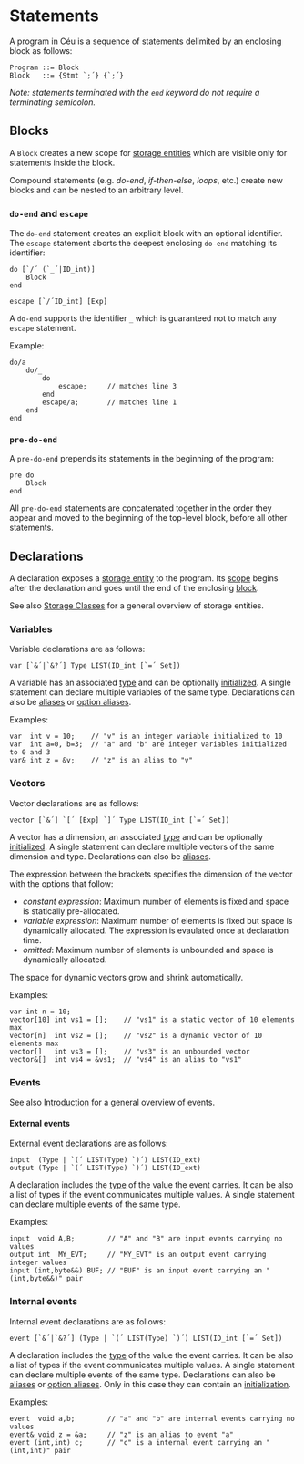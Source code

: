 Statements
==========

A program in Céu is a sequence of statements delimited by an enclosing block as
follows:

```ceu
Program ::= Block
Block   ::= {Stmt `;´} {`;´}
```

*Note: statements terminated with the `end` keyword do not require a
terminating semicolon.*

Blocks
------

A `Block` creates a new scope for [storage entities](#TODO) which are visible
only for statements inside the block.

Compound statements (e.g. *do-end*, *if-then-else*, *loops*, etc.) create new
blocks and can be nested to an arbitrary level.

### `do-end` and `escape`

The `do-end` statement creates an explicit block with an optional identifier.
The `escape` statement aborts the deepest enclosing `do-end` matching its
identifier:

```ceu
do [`/´ (`_´|ID_int)]
    Block
end

escape [`/´ID_int] [Exp]
```

A `do-end` supports the identifier `_` which is guaranteed not to match any
`escape` statement.

Example:

```ceu
do/a
    do/_
        do
            escape;     // matches line 3
        end
        escape/a;       // matches line 1
    end
end
```

### `pre-do-end`

A `pre-do-end` prepends its statements in the beginning of the program:

```ceu
pre do
    Block
end
```

All `pre-do-end` statements are concatenated together in the order they appear
and moved to the beginning of the top-level block, before all other statements.

Declarations
------------

A declaration exposes a [storage entity](#TODO) to the program.
Its [scope](#TODO) begins after the declaration and goes until the end of the
enclosing [block](#TODO).

See also [Storage Classes](#TODO) for a general overview of storage entities.

### Variables

Variable declarations are as follows:

```ceu
var [`&´|`&?´] Type LIST(ID_int [`=´ Set])
```

A variable has an associated [type](#TODO) and can be optionally
[initialized](#TODO).
A single statement can declare multiple variables of the same type.
Declarations can also be [aliases](#TODO) or [option aliases](#TODO).

Examples:

```ceu
var  int v = 10;    // "v" is an integer variable initialized to 10
var  int a=0, b=3;  // "a" and "b" are integer variables initialized to 0 and 3
var& int z = &v;    // "z" is an alias to "v"
```

### Vectors

Vector declarations are as follows:

```ceu
vector [`&´] `[´ [Exp] `]´ Type LIST(ID_int [`=´ Set])
```

A vector has a dimension, an associated [type](#TODO) and can be optionally
[initialized](#TODO).
A single statement can declare multiple vectors of the same dimension and type.
Declarations can also be [aliases](#TODO).

The expression between the brackets specifies the dimension of the vector with
the options that follow:

- *constant expression*: Maximum number of elements is fixed and space is
                         statically pre-allocated.
- *variable expression*: Maximum number of elements is fixed but space is
                         dynamically allocated.
                         The expression is evaulated once at declaration time.
- *omitted*: Maximum number of elements is unbounded and space is dynamically
             allocated.

The space for dynamic vectors grow and shrink automatically.

Examples:

```ceu
var int n = 10;
vector[10] int vs1 = [];    // "vs1" is a static vector of 10 elements max
vector[n]  int vs2 = [];    // "vs2" is a dynamic vector of 10 elements max
vector[]   int vs3 = [];    // "vs3" is an unbounded vector
vector&[]  int vs4 = &vs1;  // "vs4" is an alias to "vs1"
```

### Events

See also [Introduction](#TODO) for a general overview of events.

#### External events

External event declarations are as follows:

```ceu
input  (Type | `(´ LIST(Type) `)´) LIST(ID_ext)
output (Type | `(´ LIST(Type) `)´) LIST(ID_ext)
```

A declaration includes the [type](#TODO) of the value the event carries.
It can be also a list of types if the event communicates multiple values.
A single statement can declare multiple events of the same type.

Examples:

```ceu
input  void A,B;        // "A" and "B" are input events carrying no values
output int  MY_EVT;     // "MY_EVT" is an output event carrying integer values
input (int,byte&&) BUF; // "BUF" is an input event carrying an "(int,byte&&)" pair
```

### Internal events

Internal event declarations are as follows:

```ceu
event [`&´|`&?´] (Type | `(´ LIST(Type) `)´) LIST(ID_int [`=´ Set])
```

A declaration includes the [type](#TODO) of the value the event carries.
It can be also a list of types if the event communicates multiple values.
A single statement can declare multiple events of the same type.
Declarations can also be [aliases](#TODO) or [option aliases](#TODO).
Only in this case they can contain an [initialization](#TODO).

Examples:

```ceu
event  void a,b;        // "a" and "b" are internal events carrying no values
event& void z = &a;     // "z" is an alias to event "a"
event (int,int) c;      // "c" is a internal event carrying an "(int,int)" pair
```
